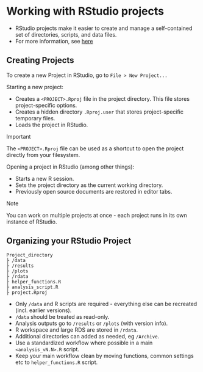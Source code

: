 # Working with RStudio projects

- RStudio projects make it easier to create and manage a self-contained set of directories, scripts, and data files. 
- For more information, see [here](https://support.posit.co/hc/en-us/articles/200526207-Using-RStudio-Projects) 

## Creating Projects
To create a new Project in  RStudio, go to  `File > New Project...`  

Starting a new project:
- Creates a `<PROJECT>.Rproj` file in the project directory. This file stores project-specific options. 
- Creates a hidden directory `.Rproj.user` that stores project-specific temporary files. 
- Loads the project in RStudio. 

>[!IMPORTANT]
>The `<PROJECT>.Rproj` file can be used as a shortcut to open the project directly from your filesystem. 

Opening a project in RStudio (among other things):
- Starts a new R session. 
- Sets the project directory as the current working directory.
- Previously open source documents are restored in editor tabs.

>[!NOTE]
>You can work on multiple projects at once - each project runs in its own instance of RStudio.


## Organizing your RStudio Project

```
Project_directory
├ /data
├ /results
├ /plots
├ /rdata
├ helper_functions.R
├ analysis_script.R
├ project.Rproj
```

- Only `/data` and R scripts are required - everything else can be recreated (incl. earlier versions). 
- `/data` should be treated as read-only. 
- Analysis outputs go to `/results` or `/plots` (with version info). 
- R workspace and large RDS are stored in `/rdata`. 
- Additional directories can added as needed, eg `/Archive`. 
- Use a standardized workflow where possible in a main `<analysis_vN.N>.R` script. 
- Keep your main workflow clean by moving functions, common settings etc to `helper_functions.R` script. 


